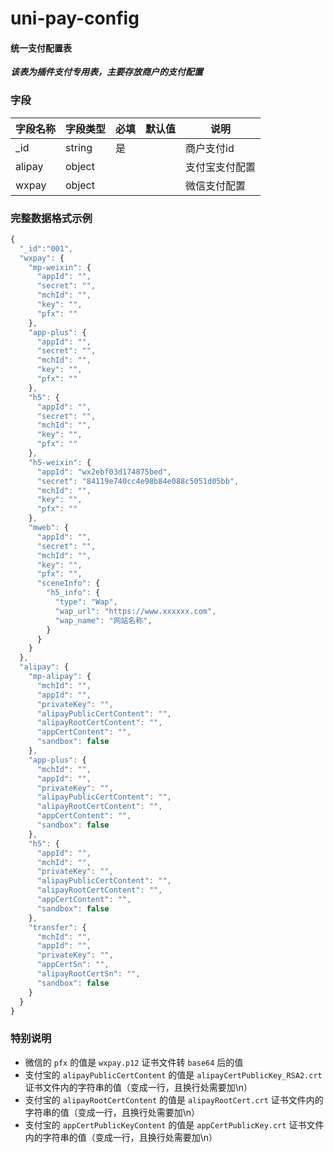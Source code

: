 # uni-pay-config

#### 统一支付配置表

___该表为插件支付专用表，主要存放商户的支付配置___

### 字段

| 字段名称   | 字段类型       | 必填    | 默认值  | 说明 |
|------- |-----------|---------|-------|-------|
| _id    |  string   | 是  |   | 商户支付id |
| alipay |  object   |   |   | 支付宝支付配置 |
| wxpay  |  object   |   |   | 微信支付配置 |


### 完整数据格式示例

```js
{
  "_id":"001",
  "wxpay": {
    "mp-weixin": {
      "appId": "",
      "secret": "",
      "mchId": "",
      "key": "",
      "pfx": ""
    },
    "app-plus": {
      "appId": "",
      "secret": "",
      "mchId": "",
      "key": "",
      "pfx": ""
    },
    "h5": {
      "appId": "",
      "secret": "",
      "mchId": "",
      "key": "",
      "pfx": ""
    },
    "h5-weixin": {
      "appId": "wx2ebf03d174875bed",
      "secret": "84119e740cc4e98b84e088c5051d05bb",
      "mchId": "",
      "key": "",
      "pfx": ""
    },
    "mweb": {
      "appId": "",
      "secret": "",
      "mchId": "",
      "key": "",
      "pfx": "",
      "sceneInfo": {
        "h5_info": {
          "type": "Wap",
          "wap_url": "https://www.xxxxxx.com",
          "wap_name": "网站名称",
        }
      }
    }
  },
  "alipay": {
    "mp-alipay": {
      "mchId": "",
      "appId": "",
      "privateKey": "",
      "alipayPublicCertContent": "",
      "alipayRootCertContent": "",
      "appCertContent": "",
      "sandbox": false
    },
    "app-plus": {
      "mchId": "",
      "appId": "",
      "privateKey": "",
      "alipayPublicCertContent": "",
      "alipayRootCertContent": "",
      "appCertContent": "",
      "sandbox": false
    },
    "h5": {
      "appId": "",
      "mchId": "",
      "privateKey": "",
      "alipayPublicCertContent": "",
      "alipayRootCertContent": "",
      "appCertContent": "",
      "sandbox": false
    },
    "transfer": {
      "mchId": "",
      "appId": "",
      "privateKey": "",
      "appCertSn": "",
      "alipayRootCertSn": "",
      "sandbox": false
    }
  }
}
```

### 特别说明

* 微信的 `pfx` 的值是 `wxpay.p12` 证书文件转 `base64` 后的值
* 支付宝的 `alipayPublicCertContent` 的值是 `alipayCertPublicKey_RSA2.crt` 证书文件内的字符串的值（变成一行，且换行处需要加\n）
* 支付宝的 `alipayRootCertContent` 的值是 `alipayRootCert.crt` 证书文件内的字符串的值（变成一行，且换行处需要加\n）
* 支付宝的 `appCertPublicKeyContent` 的值是 `appCertPublicKey.crt` 证书文件内的字符串的值（变成一行，且换行处需要加\n）